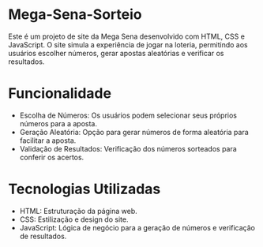 # Mega-Sena-Sorteio

Este é um projeto de site da Mega Sena desenvolvido com HTML, CSS e JavaScript. O site simula a experiência de jogar na loteria, permitindo aos usuários escolher números, gerar apostas aleatórias e verificar os resultados.

# Funcionalidade
- Escolha de Números: Os usuários podem selecionar seus próprios números para a aposta.
- Geração Aleatória: Opção para gerar números de forma aleatória para facilitar a aposta.
- Validação de Resultados: Verificação dos números sorteados para conferir os acertos.

# Tecnologias Utilizadas
- HTML: Estruturação da página web.
- CSS: Estilização e design do site.
- JavaScript: Lógica de negócio para a geração de números e verificação de resultados.

